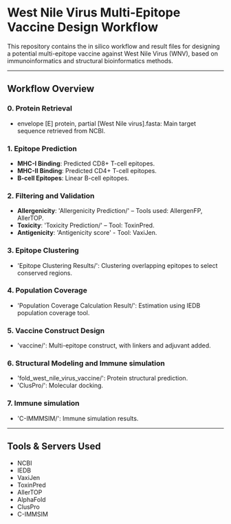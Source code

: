 # West Nile Virus Multi-Epitope Vaccine Design Workflow

This repository contains the in silico workflow and result files for designing a potential multi-epitope vaccine against West Nile Virus (WNV), based on immunoinformatics and structural bioinformatics methods.

---

## Workflow Overview

### 0. **Protein Retrieval**
- envelope [E] protein, partial [West Nile virus].fasta: Main target sequence retrieved from NCBI.

### 1. **Epitope Prediction**
- **MHC-I Binding**:
  Predicted CD8+ T-cell epitopes.
- **MHC-II Binding**:
  Predicted CD4+ T-cell epitopes.
- **B-cell Epitopes**:
  Linear B-cell epitopes.

### 2. **Filtering and Validation**
- **Allergenicity**: 'Allergenicity Prediction/' – Tools used: AllergenFP, AllerTOP.
- **Toxicity**: 'Toxicity Prediction/' – Tool: ToxinPred.
- **Antigenicity**: 'Antigenicity score' - Tool: VaxiJen.

### 3. **Epitope Clustering**
- 'Epitope Clustering Results/': Clustering overlapping epitopes to select conserved regions.

### 4. **Population Coverage**
- 'Population Coverage Calculation Result/': Estimation using IEDB population coverage tool.

### 5. **Vaccine Construct Design**
- 'vaccine/': Multi-epitope construct, with linkers and adjuvant added.

### 6. **Structural Modeling and Immune simulation**
- 'fold_west_nile_virus_vaccine/': Protein structural prediction.
- 'ClusPro/': Molecular docking.

### 7. **Immune simulation**
- 'C-IMMMSIM/': Immune simulation results.

---

## Tools & Servers Used

- NCBI
- IEDB
- VaxiJen
- ToxinPred
- AllerTOP
- AlphaFold
- ClusPro
- C-IMMSIM
